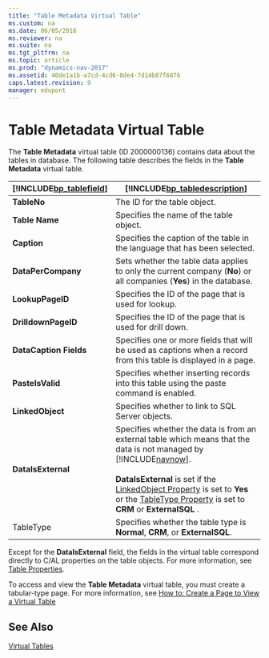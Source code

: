```yaml
---
title: "Table Metadata Virtual Table"
ms.custom: na
ms.date: 06/05/2016
ms.reviewer: na
ms.suite: na
ms.tgt_pltfrm: na
ms.topic: article
ms.prod: "dynamics-nav-2017"
ms.assetid: 40de1a1b-a7cd-4cd6-8de4-7d14b87f6876
caps.latest.revision: 9
manager: edupont
---
```

# Table Metadata Virtual Table
The **Table Metadata** virtual table \(ID 2000000136\) contains data about the tables in database. The following table describes the fields in the **Table Metadata** virtual table.  
  
|[!INCLUDE[bp_tablefield](includes/bp_tablefield_md.md)]|[!INCLUDE[bp_tabledescription](includes/bp_tabledescription_md.md)]|  
|---------------------------------|---------------------------------------|  
|**TableNo**|The ID for the table object.|  
|**Table Name**|Specifies the name of the table object.|  
|**Caption**|Specifies the caption of the table in the language that has been selected.|  
|**DataPerCompany**|Sets whether the table data applies to only the current company \(**No**\) or all companies \(**Yes**\) in the database.|  
|**LookupPageID**|Specifies the ID of the page that is used for lookup.|  
|**DrilldownPageID**|Specifies the ID of the page that is used for drill down.|  
|**DataCaption Fields**|Specifies one or more fields that will be used as captions when a record from this table is displayed in a page.|  
|**PasteIsValid**|Specifies whether inserting records into this table using the paste command is enabled.|  
|**LinkedObject**|Specifies whether to link to SQL Server objects.|  
|**DataIsExternal**|Specifies whether the data is from an external table which means that the data is not managed by [!INCLUDE[navnow](includes/navnow_md.md)].<br /><br /> **DataIsExternal** is set if the [LinkedObject Property](LinkedObject-Property.md) is set to **Yes** or the [TableType Property](TableType-Property.md) is set to **CRM** or **ExternalSQL** .|  
|TableType|Specifies whether the table type is **Normal**, **CRM**, or **ExternalSQL**.|  
  
 Except for the **DataIsExternal** field, the fields in the virtual table correspond directly to C/AL properties on the table objects. For more information, see [Table Properties](Table-Properties.md).  
  
 To access and view the **Table Metadata** virtual table, you must create a tabular-type page. For more information, see [How to: Create a Page to View a Virtual Table](How-to--Create-a-Page-to-View-a-Virtual-Table.md)  
  
## See Also  
 [Virtual Tables](Virtual-Tables.md)